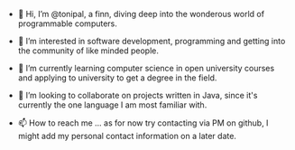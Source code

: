 - 👋 Hi, I’m @tonipal, a finn, diving deep into the wonderous world of programmable computers.

- 👀 I’m interested in software development, programming and getting into the community of like minded people.

- 🌱 I’m currently learning computer science in open university courses and applying to university to get a degree in the field.

- 💞️ I’m looking to collaborate on projects written in Java, since it's currently the one language I am most familiar with.

- 📫 How to reach me ... as for now try contacting via PM on github, I might add my personal contact information on a later date.

<!---
addIdeas/addIdeas is a ✨ special ✨ repository because its `README.md` (this file) appears on your GitHub profile.
You can click the Preview link to take a look at your changes.
--->
